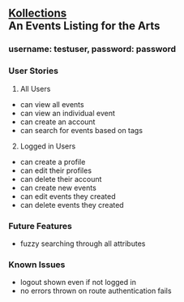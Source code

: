 ## [Kollections](https://collections.herokuapp.com)<br>An Events Listing for the Arts

### username: testuser, password: password

### User Stories
1. All Users
  - can view all events
  - can view an individual event
  - can create an account
  - can search for events based on tags
2. Logged in Users
  - can create a profile
  - can edit their profiles
  - can delete their account
  - can create new events
  - can edit events they created
  - can delete events they created

### Future Features
- fuzzy searching through all attributes

### Known Issues
- logout shown even if not logged in
- no errors thrown on route authentication fails
